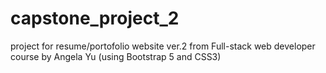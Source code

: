 # capstone_project_2
project for resume/portofolio website ver.2 from Full-stack web developer course by Angela Yu (using Bootstrap 5 and CSS3)
